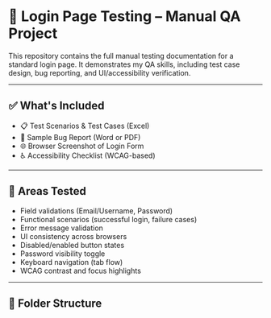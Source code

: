 # 🔐 Login Page Testing – Manual QA Project

This repository contains the full manual testing documentation for a standard login page. It demonstrates my QA skills, including test case design, bug reporting, and UI/accessibility verification.

---

## ✅ What's Included

- 📋 Test Scenarios & Test Cases (Excel)
- 🐞 Sample Bug Report (Word or PDF)
- 🌐 Browser Screenshot of Login Form
- ♿ Accessibility Checklist (WCAG-based)

---

## 🧪 Areas Tested

- Field validations (Email/Username, Password)
- Functional scenarios (successful login, failure cases)
- Error message validation
- UI consistency across browsers
- Disabled/enabled button states
- Password visibility toggle
- Keyboard navigation (tab flow)
- WCAG contrast and focus highlights

---

## 📁 Folder Structure

